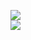[![](https://img.shields.io/badge/Made%20With-Github%20Spray-lightgrey.svg?style=for-the-badge&logo=github)](https://github.com/Annihil/github-spray#4886)  
[![](https://i.imgur.com/2DrTn0Z.gif)](https://github.com/Annihil/github-spray)